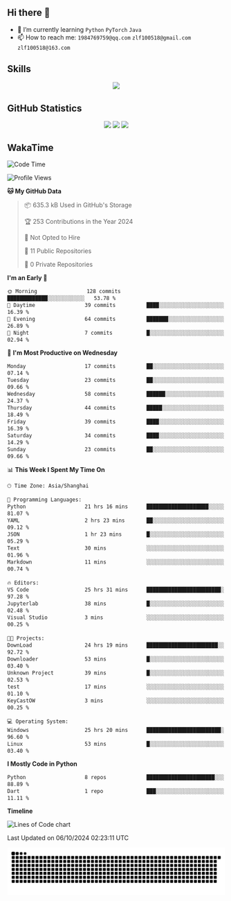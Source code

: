 ## Hi there 👋

- 🌱 I’m currently learning `Python` `PyTorch` `Java`
- 📫 How to reach me: `1984769759@qq.com` `zlf100518@gmail.com` `zlf100518@163.com`

## Skills
<div align="center"> <img src="https://skillicons.dev/icons?i=python,linux,git,github,html,css,js" /> </div>

## GitHub Statistics

<div align="center">
  <img src="https://github-readme-stats.vercel.app/api?username=mrcchenfeng&show_icons=true&theme=tokyonight" />
  <img src="https://github-readme-stats.vercel.app/api/top-langs/?username=mrcchenfeng&show_icons=true&theme=tokyonight" />
  <img src="https://github-readme-activity-graph.vercel.app/graph?username=mrcchenfeng&theme=xcode" />
</div>

## WakaTime

<!--START_SECTION:waka-->
![Code Time](http://img.shields.io/badge/Code%20Time-143%20hrs-blue)

![Profile Views](http://img.shields.io/badge/Profile%20Views-0-blue)

**🐱 My GitHub Data** 

> 📦 635.3 kB Used in GitHub's Storage 
 > 
> 🏆 253 Contributions in the Year 2024
 > 
> 🚫 Not Opted to Hire
 > 
> 📜 11 Public Repositories 
 > 
> 🔑 0 Private Repositories 
 > 
**I'm an Early 🐤** 

```text
🌞 Morning                128 commits         █████████████░░░░░░░░░░░░   53.78 % 
🌆 Daytime                39 commits          ████░░░░░░░░░░░░░░░░░░░░░   16.39 % 
🌃 Evening                64 commits          ███████░░░░░░░░░░░░░░░░░░   26.89 % 
🌙 Night                  7 commits           █░░░░░░░░░░░░░░░░░░░░░░░░   02.94 % 
```
📅 **I'm Most Productive on Wednesday** 

```text
Monday                   17 commits          ██░░░░░░░░░░░░░░░░░░░░░░░   07.14 % 
Tuesday                  23 commits          ██░░░░░░░░░░░░░░░░░░░░░░░   09.66 % 
Wednesday                58 commits          ██████░░░░░░░░░░░░░░░░░░░   24.37 % 
Thursday                 44 commits          █████░░░░░░░░░░░░░░░░░░░░   18.49 % 
Friday                   39 commits          ████░░░░░░░░░░░░░░░░░░░░░   16.39 % 
Saturday                 34 commits          ████░░░░░░░░░░░░░░░░░░░░░   14.29 % 
Sunday                   23 commits          ██░░░░░░░░░░░░░░░░░░░░░░░   09.66 % 
```


📊 **This Week I Spent My Time On** 

```text
🕑︎ Time Zone: Asia/Shanghai

💬 Programming Languages: 
Python                   21 hrs 16 mins      ████████████████████░░░░░   81.07 % 
YAML                     2 hrs 23 mins       ██░░░░░░░░░░░░░░░░░░░░░░░   09.12 % 
JSON                     1 hr 23 mins        █░░░░░░░░░░░░░░░░░░░░░░░░   05.29 % 
Text                     30 mins             ░░░░░░░░░░░░░░░░░░░░░░░░░   01.96 % 
Markdown                 11 mins             ░░░░░░░░░░░░░░░░░░░░░░░░░   00.74 % 

🔥 Editors: 
VS Code                  25 hrs 31 mins      ████████████████████████░   97.28 % 
Jupyterlab               38 mins             █░░░░░░░░░░░░░░░░░░░░░░░░   02.48 % 
Visual Studio            3 mins              ░░░░░░░░░░░░░░░░░░░░░░░░░   00.25 % 

🐱‍💻 Projects: 
DownLoad                 24 hrs 19 mins      ███████████████████████░░   92.72 % 
Downloader               53 mins             █░░░░░░░░░░░░░░░░░░░░░░░░   03.40 % 
Unknown Project          39 mins             █░░░░░░░░░░░░░░░░░░░░░░░░   02.53 % 
test                     17 mins             ░░░░░░░░░░░░░░░░░░░░░░░░░   01.10 % 
KeyCastOW                3 mins              ░░░░░░░░░░░░░░░░░░░░░░░░░   00.25 % 

💻 Operating System: 
Windows                  25 hrs 20 mins      ████████████████████████░   96.60 % 
Linux                    53 mins             █░░░░░░░░░░░░░░░░░░░░░░░░   03.40 % 
```

**I Mostly Code in Python** 

```text
Python                   8 repos             ██████████████████████░░░   88.89 % 
Dart                     1 repo              ███░░░░░░░░░░░░░░░░░░░░░░   11.11 % 
```



**Timeline**

![Lines of Code chart](https://raw.githubusercontent.com/mrcchenfeng/mrcchenfeng/main/assets/bar_graph.png)


 Last Updated on 06/10/2024 02:23:11 UTC
<!--END_SECTION:waka-->

<div align="center"><img src="./assets/github-snake-dark.svg" /></div>
